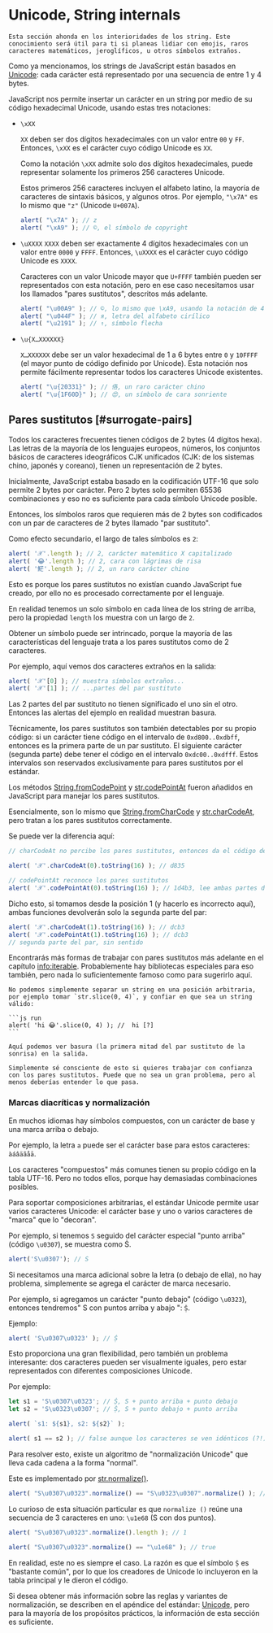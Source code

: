 
# Unicode, String internals

```warn header="Conocimiento avanzado"
Esta sección ahonda en los interioridades de los string. Este conocimiento será útil para ti si planeas lidiar con emojis, raros caracteres matemáticos, jeroglíficos, u otros símbolos extraños.
```

Como ya mencionamos, los strings de JavaScript están basados en [Unicode](https://es.wikipedia.org/wiki/Unicode): cada carácter está representado por una secuencia de entre 1 y 4 bytes.

JavaScript nos permite insertar un carácter en un string por medio de su código hexadecimal Unicode, usando estas tres notaciones:

- `\xXX`

    `XX` deben ser dos dígitos hexadecimales con un valor entre `00` y `FF`. Entonces, `\xXX` es el carácter cuyo código Unicode es `XX`.

    Como la notación `\xXX` admite solo dos dígitos hexadecimales, puede representar solamente los primeros 256 caracteres Unicode.

    Estos primeros 256 caracteres incluyen el alfabeto latino, la mayoría de caracteres de sintaxis básicos, y algunos otros. Por ejemplo, `"\x7A"` es lo mismo que `"z"` (Unicode `U+007A`).

    ```js run
    alert( "\x7A" ); // z
    alert( "\xA9" ); // ©, el símbolo de copyright
    ```

- `\uXXXX`
    `XXXX` deben ser exactamente 4 dígitos hexadecimales con un valor entre `0000` y `FFFF`. Entonces, `\uXXXX` es el carácter cuyo código Unicode es `XXXX`.

    Caracteres con un valor Unicode mayor que `U+FFFF` también pueden ser representados con esta notación, pero en ese caso necesitamos usar los llamados "pares sustitutos", descritos más adelante.

    ```js run
    alert( "\u00A9" ); // ©, lo mismo que \xA9, usando la notación de 4 dígitos hexa
    alert( "\u044F" ); // я, letra del alfabeto cirílico
    alert( "\u2191" ); // ↑, símbolo flecha
    ```

- `\u{X…XXXXXX}`

    `X…XXXXXX` debe ser un valor hexadecimal de 1 a 6 bytes entre `0` y `10FFFF` (el mayor punto de código definido por Unicode). Esta notación nos permite fácilmente representar todos los caracteres Unicode existentes.

    ```js run
    alert( "\u{20331}" ); // 佫, un raro carácter chino
    alert( "\u{1F60D}" ); // 😍, un símbolo de cara sonriente
    ```

## Pares sustitutos [#surrogate-pairs]

Todos los caracteres frecuentes tienen códigos de 2 bytes (4 dígitos hexa). Las letras de la mayoría de los lenguajes europeos, números, los conjuntos básicos de caracteres ideográficos CJK unificados (CJK: de los sistemas chino, japonés y coreano), tienen un representación de 2 bytes.

Inicialmente, JavaScript estaba basado en la codificación UTF-16 que solo permite 2 bytes por carácter. Pero 2 bytes solo permiten 65536 combinaciones y eso no es suficiente para cada símbolo Unicode posible.

Entonces, los símbolos raros que requieren más de 2 bytes son codificados con un par de caracteres de 2 bytes llamado "par sustituto".

Como efecto secundario, el largo de tales símbolos es `2`:

```js run
alert( '𝒳'.length ); // 2, carácter matemático X capitalizado
alert( '😂'.length ); // 2, cara con lágrimas de risa
alert( '𩷶'.length ); // 2, un raro carácter chino
```

Esto es porque los pares sustitutos no existían cuando JavaScript fue creado, por ello no es procesado correctamente por el lenguaje.

En realidad tenemos un solo símbolo en cada línea de los string de arriba, pero la propiedad `length` los muestra con un largo de `2`.

Obtener un símbolo puede ser intrincado, porque la mayoría de las características del lenguaje trata a los pares sustitutos como de 2 caracteres.

Por ejemplo, aquí vemos dos caracteres extraños en la salida:

```js run
alert( '𝒳'[0] ); // muestra símbolos extraños...
alert( '𝒳'[1] ); // ...partes del par sustituto
```

Las 2 partes del par sustituto no tienen significado el uno sin el otro. Entonces las alertas del ejemplo en realidad muestran basura.

Técnicamente, los pares sustitutos son también detectables por su propio código: si un carácter tiene código en el intervalo de `0xd800..0xdbff`, entonces es la primera parte de un par sustituto. El siguiente carácter (segunda parte) debe tener el código en el intervalo `0xdc00..0xdfff`. Estos intervalos son reservados exclusivamente para pares sustitutos por el estándar.

Los métodos [String.fromCodePoint](https://developer.mozilla.org/en-US/docs/Web/JavaScript/Reference/Global_Objects/String/fromCodePoint) y [str.codePointAt](https://developer.mozilla.org/en-US/docs/Web/JavaScript/Reference/Global_Objects/String/codePointAt) fueron añadidos en JavaScript para manejar los pares sustitutos.

Esencialmente, son lo mismo que [String.fromCharCode](mdn:js/String/fromCharCode) y [str.charCodeAt](mdn:js/String/charCodeAt), pero tratan a los pares sustitutos correctamente.

Se puede ver la diferencia aquí:

```js run
// charCodeAt no percibe los pares sustitutos, entonces da el código de la primera parte de 𝒳:

alert( '𝒳'.charCodeAt(0).toString(16) ); // d835

// codePointAt reconoce los pares sustitutos
alert( '𝒳'.codePointAt(0).toString(16) ); // 1d4b3, lee ambas partes del par sustituto
```

Dicho esto, si tomamos desde la posición 1 (y hacerlo es incorrecto aquí), ambas funciones devolverán solo la segunda parte del par:

```js run
alert( '𝒳'.charCodeAt(1).toString(16) ); // dcb3
alert( '𝒳'.codePointAt(1).toString(16) ); // dcb3
// segunda parte del par, sin sentido
```

Encontrarás más formas de trabajar con pares sustitutos más adelante en el capítulo <info:iterable>. Probablemente hay bibliotecas especiales para eso también, pero nada lo suficientemente famoso como para sugerirlo aquí.

````warn header="En conclusión: partir strings en un punto arbitrario es peligroso"
No podemos simplemente separar un string en una posición arbitraria, por ejemplo tomar `str.slice(0, 4)`, y confiar en que sea un string válido:

```js run
alert( 'hi 😂'.slice(0, 4) ); //  hi [?]
```

Aquí podemos ver basura (la primera mitad del par sustituto de la sonrisa) en la salida.

Simplemente sé consciente de esto si quieres trabajar con confianza con los pares sustitutos. Puede que no sea un gran problema, pero al menos deberías entender lo que pasa.
````

### Marcas diacríticas y normalización

En muchos idiomas hay símbolos compuestos, con un carácter de base y una marca arriba o debajo.

Por ejemplo, la letra `a` puede ser el carácter base para estos caracteres: `àáâäãåā`.

Los caracteres "compuestos" más comunes tienen su propio código en la tabla UTF-16. Pero no todos ellos, porque hay demasiadas combinaciones posibles.

Para soportar composiciones arbitrarias, el estándar Unicode permite usar varios caracteres Unicode: el carácter base y uno o varios caracteres de "marca" que lo "decoran".

Por ejemplo, si tenemos `S` seguido del carácter especial "punto arriba" (código `\u0307`), se muestra como Ṡ.

```js run
alert('S\u0307'); // Ṡ
```

Si necesitamos una marca adicional sobre la letra (o debajo de ella), no hay problema, simplemente se agrega el carácter de marca necesario.

Por ejemplo, si agregamos un carácter "punto debajo" (código `\u0323`), entonces tendremos" S con puntos arriba y abajo ": `Ṩ`.

Ejemplo:

```js run
alert( 'S\u0307\u0323' ); // Ṩ
```

Esto proporciona una gran flexibilidad, pero también un problema interesante: dos caracteres pueden ser visualmente iguales, pero estar representados con diferentes composiciones Unicode.

Por ejemplo:

```js run
let s1 = 'S\u0307\u0323'; // Ṩ, S + punto arriba + punto debajo
let s2 = 'S\u0323\u0307'; // Ṩ, S + punto debajo + punto arriba

alert( `s1: ${s1}, s2: ${s2}` );

alert( s1 == s2 ); // false aunque los caracteres se ven idénticos (?!)
```

Para resolver esto, existe un algoritmo de "normalización Unicode" que lleva cada cadena a la forma "normal".

Este es implementado por [str.normalize()](https://developer.mozilla.org/es/docs/Web/JavaScript/Referencia/Objetos_globales/String/normalize).

```js run
alert( "S\u0307\u0323".normalize() == "S\u0323\u0307".normalize() ); // true
```

Lo curioso de esta situación particular es que `normalize ()` reúne una secuencia de 3 caracteres en uno: `\u1e68` (S con dos puntos).

```js run
alert( "S\u0307\u0323".normalize().length ); // 1

alert( "S\u0307\u0323".normalize() == "\u1e68" ); // true
```

En realidad, este no es siempre el caso. La razón es que el símbolo `Ṩ` es "bastante común", por lo que los creadores de Unicode lo incluyeron en la tabla principal y le dieron el código.

Si desea obtener más información sobre las reglas y variantes de normalización, se describen en el apéndice del estándar: [Unicode](https://www.unicode.org/reports/tr15/), pero para la mayoría de los propósitos prácticos, la información de esta sección es suficiente.
